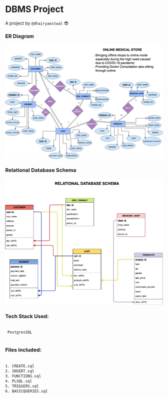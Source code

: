 # DBMS Project

A project by `@dhairyaostwal` 😎

### ER Diagram

<img src="./ER Diagrams/Latest/ERD.png">

### Relational Database Schema

<img src="./ER Diagrams/Latest/RDS.png">

### Tech Stack Used:

```

 PostgresSQL
 
```

### Files included:

```

1. CREATE.sql
2. INSERT.sql
3. FUNCTIONS.sql
4. PLSQL.sql
5. TRIGGERS.sql
6. BASICQUERIES.sql

```
